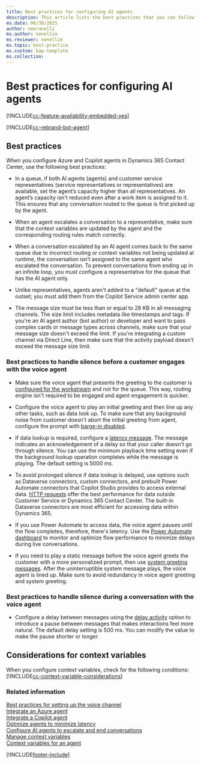 ```yaml
---
title: Best practices for configuring AI agents
description: This article lists the best practices that you can follow when you configure Azure and Copilot agents in your contact center.
ms.date: 06/30/2025
author: neeranelli
ms.author: nenellim
ms.reviewer: nenellim
ms.topic: best-practice
ms.custom: bap-template
ms.collection:
---
```


# Best practices for configuring AI agents

[!INCLUDE[cc-feature-availability-embedded-yes](../../includes/cc-feature-availability-embedded-yes.md)]

[!INCLUDE[cc-rebrand-bot-agent](../../includes/cc-rebrand-bot-agent.md)]

## Best practices

When you configure Azure and Copilot agents in Dynamics 365 Contact Center, use the following best practices:

- In a queue, if both AI agents (agents) and customer service representatives (service representatives or representatives) are available, set the agent’s capacity higher than all representatives. An agent’s capacity isn't reduced even after a work item is assigned to it. This ensures that any conversation routed to the queue is first picked up by the agent.

- When an agent escalates a conversation to a representative, make sure that the context variables are updated by the agent and the corresponding routing rules match correctly.

- When a conversation escalated by an AI agent comes back to the same queue due to incorrect routing or context variables not being updated at runtime, the conversation isn't assigned to the same agent who escalated the conversation. To prevent conversations from ending up in an infinite loop, you must configure a representative for the queue that has the AI agent only.

- Unlike representatives, agents aren't added to a "default" queue at the outset; you must add them from the Copilot Service admin center app.

- The message size must be less than or equal to 28 KB in all messaging channels. The size limit includes metadata like timestamps and tags. If you're an AI agent author (bot author) or developer and want to pass complex cards or message types across channels, make sure that your message size doesn't exceed the limit. If you're integrating a custom channel via Direct Line, then make sure that the activity payload doesn't exceed the message size limit.

### Best practices to handle silence before a customer engages with the voice agent

- Make sure the voice agent that presents the greeting to the customer is [configured for the workstream](create-workstreams.md#add-an-agent-to-a-workstream) and not for the queue. This way, routing engine isn't required to be engaged and agent engagement is quicker.

- Configure the voice agent to play an initial greeting and then line up any other tasks, such as data look up. To make sure that any background noise from customer doesn't abort the initial greeting from agent, configure the prompt with [barge-in disabled](/microsoft-copilot-studio/voice-configuration#barge-in-disable-scenarios).

- If data lookup is required, configure a [latency message](/microsoft-copilot-studio/voice-configuration#add-a-latency-message-for-long-running-operations). The message indicates an acknowledgement of a delay so that your caller doesn't go through silence. You can use the minimum playback time setting even if the background lookup operation completes while the message is playing. The default setting is 5000 ms.

- To avoid prolonged silence if data lookup is delayed, use options such as Dataverse connectors, custom connectors, and prebuilt Power Automate connectors that Copilot Studio provides to access external data. [HTTP requests](/microsoft-copilot-studio/authoring-http-node) offer the best performance for data outside Customer Service or Dynamics 365 Contact Center. The built-in Dataverse connectors are most efficient for accessing data within Dynamics 365.

- If you use Power Automate to access data, the voice agent pauses until the flow completes, therefore, there's latency. Use the [Power Automate dashboard](/power-platform/admin/analytics-flow?tabs=new) to monitor and optimize flow performance to minimize delays during live conversations.

- If you need to play a static message before the voice agent greets the customer with a more personalized prompt, then use [system greeting messages](configure-automated-message.md#preconfigured-automated-message-triggers). After the uninterruptible system message plays, the voice agent is lined up. Make sure to avoid redundancy in voice agent greeting and system greeting.

### Best practices to handle silence during a conversation with the voice agent

- Configure a delay between messages using the [delay activity](/microsoft-copilot-studio/authoring-send-event-activities#sending-other-activity-types) option to introduce a pause between messages that makes interactions feel more natural. The default delay setting is 500 ms. You can modify the value to make the pause shorter or longer.

## Considerations for context variables

When you configure context variables, check for the following conditions:
[!INCLUDE[cc-context-variable-considerations](../../includes/cc-context-variable-considerations.md)]

### Related information

[Best practices for setting up the voice channel](../implement/voice-channel-best-practices.md)  
[Integrate an Azure agent](configure-bot-azure.md)  
[Integrate a Copilot agent](configure-bot-virtual-agent.md)  
[Optimize agents to minimize latency](/microsoft-copilot-studio/guidance/optimize-minimize-latency)  
[Configure AI agents to escalate and end conversations](../develop/bot-escalate-end-conversation.md)  
[Manage context variables](manage-context-variables.md)  
[Context variables for an agent](context-variables-for-bot.md)  

[!INCLUDE[footer-include](../../includes/footer-banner.md)]
